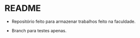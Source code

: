 # README

* Repositório feito para armazenar trabalhos feito na faculdade.

* Branch para testes apenas.
